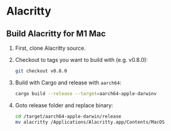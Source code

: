 # Alacritty

## Build Alacritty for M1 Mac

1. First, clone Alacritty source.
2. Checkout to tags you want to build with (e.g. v0.8.0):

    ```bash
    git checkout v0.8.0
    ```

3. Build with Cargo and release with `aarch64`:

    ```bash
    cargo build --release --target=aarch64-apple-darwinv
    ```

4. Goto release folder and replace binary:

    ```bash
    cd /target/aarch64-apple-darwin/release
    mv alacritty /Applications/Alacritty.app/Contents/MacOS
    ```
